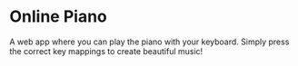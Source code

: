 # Online Piano

A web app where you can play the piano with your keyboard. Simply press the correct key mappings to create beautiful music!
